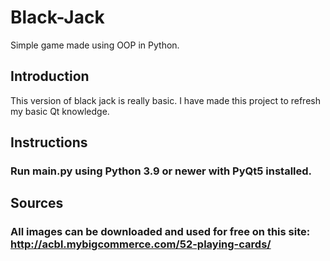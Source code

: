 # Black-Jack
Simple game made using OOP in Python.

## Introduction
This version of black jack is really basic. I have made this project to refresh my basic Qt knowledge.


## Instructions
### Run main.py using Python 3.9 or newer with PyQt5 installed.
## Sources
### All images can be downloaded and used for free on this site: http://acbl.mybigcommerce.com/52-playing-cards/
